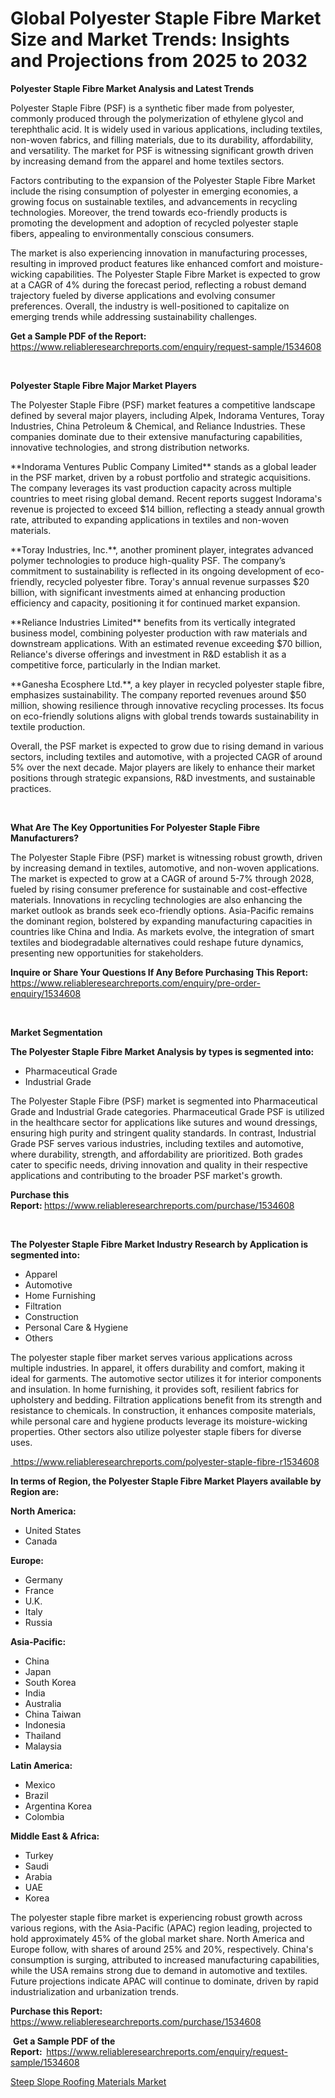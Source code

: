 <p><h1>Global Polyester Staple Fibre Market Size and Market Trends: Insights and Projections from 2025 to 2032</h1></p><p><strong>Polyester Staple Fibre Market Analysis and Latest Trends</strong></p>
<p><p>Polyester Staple Fibre (PSF) is a synthetic fiber made from polyester, commonly produced through the polymerization of ethylene glycol and terephthalic acid. It is widely used in various applications, including textiles, non-woven fabrics, and filling materials, due to its durability, affordability, and versatility. The market for PSF is witnessing significant growth driven by increasing demand from the apparel and home textiles sectors. </p><p>Factors contributing to the expansion of the Polyester Staple Fibre Market include the rising consumption of polyester in emerging economies, a growing focus on sustainable textiles, and advancements in recycling technologies. Moreover, the trend towards eco-friendly products is promoting the development and adoption of recycled polyester staple fibers, appealing to environmentally conscious consumers. </p><p>The market is also experiencing innovation in manufacturing processes, resulting in improved product features like enhanced comfort and moisture-wicking capabilities. The Polyester Staple Fibre Market is expected to grow at a CAGR of 4% during the forecast period, reflecting a robust demand trajectory fueled by diverse applications and evolving consumer preferences. Overall, the industry is well-positioned to capitalize on emerging trends while addressing sustainability challenges.</p></p>
<p><strong>Get a Sample PDF of the Report:&nbsp;</strong> <a href="https://www.reliableresearchreports.com/enquiry/request-sample/1534608?utm_campaign=3581&utm_medium=2&utm_source=Github&utm_content=ia&utm_term=31032025&utm_id=polyester-staple-fibre">https://www.reliableresearchreports.com/enquiry/request-sample/1534608</a></p>
<p>&nbsp;</p>
<p><strong>Polyester Staple Fibre Major Market Players</strong></p>
<p><p>The Polyester Staple Fibre (PSF) market features a competitive landscape defined by several major players, including Alpek, Indorama Ventures, Toray Industries, China Petroleum & Chemical, and Reliance Industries. These companies dominate due to their extensive manufacturing capabilities, innovative technologies, and strong distribution networks.</p><p>**Indorama Ventures Public Company Limited** stands as a global leader in the PSF market, driven by a robust portfolio and strategic acquisitions. The company leverages its vast production capacity across multiple countries to meet rising global demand. Recent reports suggest Indorama's revenue is projected to exceed $14 billion, reflecting a steady annual growth rate, attributed to expanding applications in textiles and non-woven materials.</p><p>**Toray Industries, Inc.**, another prominent player, integrates advanced polymer technologies to produce high-quality PSF. The company’s commitment to sustainability is reflected in its ongoing development of eco-friendly, recycled polyester fibre. Toray's annual revenue surpasses $20 billion, with significant investments aimed at enhancing production efficiency and capacity, positioning it for continued market expansion.</p><p>**Reliance Industries Limited** benefits from its vertically integrated business model, combining polyester production with raw materials and downstream applications. With an estimated revenue exceeding $70 billion, Reliance's diverse offerings and investment in R&D establish it as a competitive force, particularly in the Indian market.</p><p>**Ganesha Ecosphere Ltd.**, a key player in recycled polyester staple fibre, emphasizes sustainability. The company reported revenues around $50 million, showing resilience through innovative recycling processes. Its focus on eco-friendly solutions aligns with global trends towards sustainability in textile production.</p><p>Overall, the PSF market is expected to grow due to rising demand in various sectors, including textiles and automotive, with a projected CAGR of around 5% over the next decade. Major players are likely to enhance their market positions through strategic expansions, R&D investments, and sustainable practices.</p></p>
<p>&nbsp;</p>
<p><strong>What Are The Key Opportunities For Polyester Staple Fibre Manufacturers?</strong></p>
<p><p>The Polyester Staple Fibre (PSF) market is witnessing robust growth, driven by increasing demand in textiles, automotive, and non-woven applications. The market is expected to grow at a CAGR of around 5-7% through 2028, fueled by rising consumer preference for sustainable and cost-effective materials. Innovations in recycling technologies are also enhancing the market outlook as brands seek eco-friendly options. Asia-Pacific remains the dominant region, bolstered by expanding manufacturing capacities in countries like China and India. As markets evolve, the integration of smart textiles and biodegradable alternatives could reshape future dynamics, presenting new opportunities for stakeholders.</p></p>
<p><strong>Inquire or Share Your Questions If Any Before Purchasing This Report:</strong> <a href="https://www.reliableresearchreports.com/enquiry/pre-order-enquiry/1534608?utm_campaign=3581&utm_medium=2&utm_source=Github&utm_content=ia&utm_term=31032025&utm_id=polyester-staple-fibre">https://www.reliableresearchreports.com/enquiry/pre-order-enquiry/1534608</a></p>
<p>&nbsp;</p>
<p><strong>Market Segmentation</strong></p>
<p><strong>The Polyester Staple Fibre Market Analysis by types is segmented into:</strong></p>
<p><ul><li>Pharmaceutical Grade</li><li>Industrial Grade</li></ul></p>
<p><p>The Polyester Staple Fibre (PSF) market is segmented into Pharmaceutical Grade and Industrial Grade categories. Pharmaceutical Grade PSF is utilized in the healthcare sector for applications like sutures and wound dressings, ensuring high purity and stringent quality standards. In contrast, Industrial Grade PSF serves various industries, including textiles and automotive, where durability, strength, and affordability are prioritized. Both grades cater to specific needs, driving innovation and quality in their respective applications and contributing to the broader PSF market's growth.</p></p>
<p><strong>Purchase this Report:&nbsp;</strong><a href="https://www.reliableresearchreports.com/purchase/1534608?utm_campaign=3581&utm_medium=2&utm_source=Github&utm_content=ia&utm_term=31032025&utm_id=polyester-staple-fibre">https://www.reliableresearchreports.com/purchase/1534608</a></p>
<p>&nbsp;</p>
<p><strong>The Polyester Staple Fibre Market Industry Research by Application is segmented into:</strong></p>
<p><ul><li>Apparel</li><li>Automotive</li><li>Home Furnishing</li><li>Filtration</li><li>Construction</li><li>Personal Care & Hygiene</li><li>Others</li></ul></p>
<p><p>The polyester staple fiber market serves various applications across multiple industries. In apparel, it offers durability and comfort, making it ideal for garments. The automotive sector utilizes it for interior components and insulation. In home furnishing, it provides soft, resilient fabrics for upholstery and bedding. Filtration applications benefit from its strength and resistance to chemicals. In construction, it enhances composite materials, while personal care and hygiene products leverage its moisture-wicking properties. Other sectors also utilize polyester staple fibers for diverse uses.</p></p>
<p><a href="https://www.reliableresearchreports.com/polyester-staple-fibre-r1534608?utm_campaign=3581&utm_medium=2&utm_source=Github&utm_content=ia&utm_term=31032025&utm_id=polyester-staple-fibre">&nbsp;https://www.reliableresearchreports.com/polyester-staple-fibre-r1534608</a></p>
<p><strong>In terms of Region, the Polyester Staple Fibre Market Players available by Region are:</strong></p>
<p>
    <p> <strong> North America: </strong>
        <ul>
            <li>United States</li>
            <li>Canada</li>
        </ul>
        </p> 
    <p> <strong> Europe: </strong>
        <ul>
            <li>Germany</li>
            <li>France</li>
            <li>U.K.</li>
            <li>Italy</li>
            <li>Russia</li>
        </ul>
        </p> 
    <p> <strong> Asia-Pacific: </strong>
        <ul>
            <li>China</li>
            <li>Japan</li>
            <li>South Korea</li>
            <li>India</li>
            <li>Australia</li>
            <li>China Taiwan</li>
            <li>Indonesia</li>
            <li>Thailand</li>
            <li>Malaysia</li>
        </ul>
        </p> 
    <p> <strong> Latin America: </strong>
        <ul>
            <li>Mexico</li>
            <li>Brazil</li>
            <li>Argentina Korea</li>
            <li>Colombia</li>
        </ul>
        </p> 
    <p> <strong> Middle East & Africa: </strong>
        <ul>
            <li>Turkey</li>
            <li>Saudi</li>
            <li>Arabia</li>
            <li>UAE</li>
            <li>Korea</li>
        </ul>
    </p>
    </p>
<p><p>The polyester staple fibre market is experiencing robust growth across various regions, with the Asia-Pacific (APAC) region leading, projected to hold approximately 45% of the global market share. North America and Europe follow, with shares of around 25% and 20%, respectively. China's consumption is surging, attributed to increased manufacturing capabilities, while the USA remains strong due to demand in automotive and textiles. Future projections indicate APAC will continue to dominate, driven by rapid industrialization and urbanization trends.</p></p>
<p><strong>Purchase this Report: </strong><a href="https://www.reliableresearchreports.com/purchase/1534608?utm_campaign=3581&utm_medium=2&utm_source=Github&utm_content=ia&utm_term=31032025&utm_id=polyester-staple-fibre">https://www.reliableresearchreports.com/purchase/1534608</a></p>
<p>&nbsp;<strong>Get a Sample PDF of the Report:&nbsp;&nbsp;</strong><a href="https://www.reliableresearchreports.com/enquiry/request-sample/1534608?utm_campaign=3581&utm_medium=2&utm_source=Github&utm_content=ia&utm_term=31032025&utm_id=polyester-staple-fibre">https://www.reliableresearchreports.com/enquiry/request-sample/1534608</a></p>
<p><strong></strong></p>
<p><p><a href="https://github.com/abidomamen/Market-Research-Report-List-1/blob/main/steep-slope-roofing-materials-market.md?utm_campaign=3581&utm_medium=2&utm_source=Github&utm_content=ia&utm_term=31032025&utm_id=polyester-staple-fibre">Steep Slope Roofing Materials Market</a></p></p>